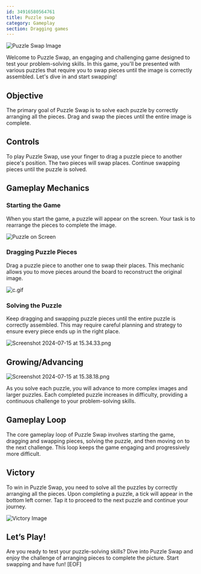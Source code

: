 ```yaml
---
id: 34916580564761
title: Puzzle swap
category: Gameplay
section: Dragging games
---
```

![Puzzle Swap Image](https://help.studycat.com/hc/article_attachments/34916594979097)

Welcome to Puzzle Swap, an engaging and challenging game designed to test your problem-solving skills. In this game, you'll be presented with various puzzles that require you to swap pieces until the image is correctly assembled. Let's dive in and start swapping!

Objective
---------

The primary goal of Puzzle Swap is to solve each puzzle by correctly arranging all the pieces. Drag and swap the pieces until the entire image is complete.

Controls
--------

To play Puzzle Swap, use your finger to drag a puzzle piece to another piece's position. The two pieces will swap places. Continue swapping pieces until the puzzle is solved.

Gameplay Mechanics
------------------

### Starting the Game

When you start the game, a puzzle will appear on the screen. Your task is to rearrange the pieces to complete the image.

![Puzzle on Screen](https://help.studycat.com/hc/article_attachments/34916594979097)

### Dragging Puzzle Pieces

Drag a puzzle piece to another one to swap their places. This mechanic allows you to move pieces around the board to reconstruct the original image.

![c.gif](https://help.studycat.com/hc/article_attachments/35085383360281)

### Solving the Puzzle

Keep dragging and swapping puzzle pieces until the entire puzzle is correctly assembled. This may require careful planning and strategy to ensure every piece ends up in the right place.

![Screenshot 2024-07-15 at 15.34.33.png](https://help.studycat.com/hc/article_attachments/35085383392153)

Growing/Advancing
-----------------

![Screenshot 2024-07-15 at 15.38.18.png](https://help.studycat.com/hc/article_attachments/35085383395993)

As you solve each puzzle, you will advance to more complex images and larger puzzles. Each completed puzzle increases in difficulty, providing a continuous challenge to your problem-solving skills.

Gameplay Loop
-------------

The core gameplay loop of Puzzle Swap involves starting the game, dragging and swapping pieces, solving the puzzle, and then moving on to the next challenge. This loop keeps the game engaging and progressively more difficult.

Victory
-------

To win in Puzzle Swap, you need to solve all the puzzles by correctly arranging all the pieces. Upon completing a puzzle, a tick will appear in the bottom left corner. Tap it to proceed to the next puzzle and continue your journey.

![Victory Image](https://help.studycat.com/hc/article_attachments/34916594984473)

Let’s Play!
-----------

Are you ready to test your puzzle-solving skills? Dive into Puzzle Swap and enjoy the challenge of arranging pieces to complete the picture. Start swapping and have fun!
[EOF]